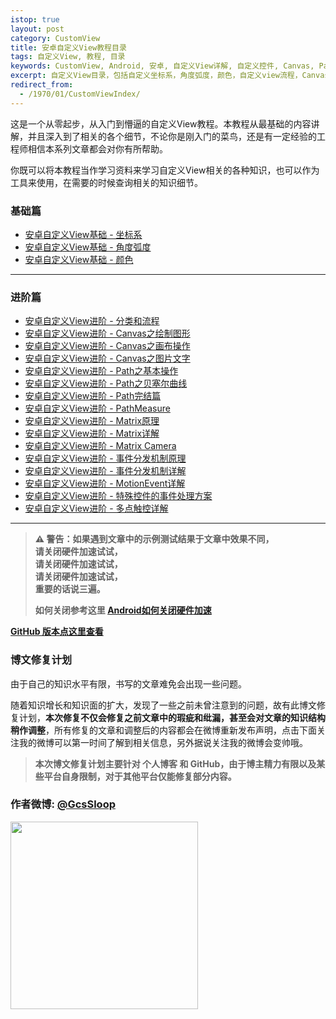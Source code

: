 ```yaml
---
istop: true
layout: post
category: CustomView
title: 安卓自定义View教程目录
tags: 自定义View, 教程, 目录
keywords: CustomView, Android, 安卓, 自定义View详解, 自定义控件, Canvas, Path, 贝塞尔曲线, PathMeasure, Matrix, 教程
excerpt: 自定义View目录，包括自定义坐标系，角度弧度，颜色，自定义view流程，Canvas，Path，PathMeasure，贝塞尔曲线，Matrix，2D绘图等相关内容。
redirect_from:
  - /1970/01/CustomViewIndex/
---
```


这是一个从零起步，从入门到懵逼的自定义View教程。本教程从最基础的内容讲解，并且深入到了相关的各个细节，不论你是刚入门的菜鸟，还是有一定经验的工程师相信本系列文章都会对你有所帮助。

你既可以将本教程当作学习资料来学习自定义View相关的各种知识，也可以作为工具来使用，在需要的时候查询相关的知识细节。


### 基础篇

* [安卓自定义View基础 - 坐标系](/customview/CoordinateSystem)
* [安卓自定义View基础 - 角度弧度](/customview/AngleAndRadian)
* [安卓自定义View基础 - 颜色](/customview/Color)

*******

### 进阶篇

* [安卓自定义View进阶 - 分类和流程](/customview/CustomViewProcess)  
* [安卓自定义View进阶 - Canvas之绘制图形](/customview/Canvas_BasicGraphics)  
* [安卓自定义View进阶 - Canvas之画布操作](/customview/Canvas_Convert)  
* [安卓自定义View进阶 - Canvas之图片文字](/customview/Canvas_PictureText)  
* [安卓自定义View进阶 - Path之基本操作](/customview/Path_Basic)  
* [安卓自定义View进阶 - Path之贝塞尔曲线](/customview/Path_Bezier)  
* [安卓自定义View进阶 - Path完结篇](/customview/Path_Over)  
* [安卓自定义View进阶 - PathMeasure](/customview/Path_PathMeasure)  
* [安卓自定义View进阶 - Matrix原理](/customview/Matrix_Basic)  
* [安卓自定义View进阶 - Matrix详解](/customview/Matrix_Method)  
* [安卓自定义View进阶 - Matrix Camera](/customview/matrix-3d-camera)  
* [安卓自定义View进阶 - 事件分发机制原理](/customview/dispatch-touchevent-theory)  
* [安卓自定义View进阶 - 事件分发机制详解](/customview/dispatch-touchevent-source)  
* [安卓自定义View进阶 - MotionEvent详解](/customview/motionevent)  
* [安卓自定义View进阶 - 特殊控件的事件处理方案](/customview/touch-matrix-region) 
* [安卓自定义View进阶 - 多点触控详解](/customview/multi-touch)  


*****

> **⚠️ 警告：如果遇到文章中的示例测试结果于文章中效果不同，**  
> **请关闭硬件加速试试，**  
> **请关闭硬件加速试试，**  
> **请关闭硬件加速试试，**  
> **重要的话说三遍。**  
>
> **如何关闭参考这里 [Android如何关闭硬件加速](https://github.com/GcsSloop/AndroidNote/issues/7)**

[**GitHub 版本点这里查看**](https://github.com/GcsSloop/AndroidNote)

### 博文修复计划

由于自己的知识水平有限，书写的文章难免会出现一些问题。

随着知识增长和知识面的扩大，发现了一些之前未曾注意到的问题，故有此博文修复计划，**本次修复不仅会修复之前文章中的瑕疵和纰漏，甚至会对文章的知识结构稍作调整**，所有修复的文章和调整后的内容都会在微博重新发布声明，点击下面关注我的微博可以第一时间了解到相关信息，另外据说关注我的微博会变帅哦。

> **本次博文修复计划主要针对 个人博客 和 GitHub，由于博主精力有限以及某些平台自身限制，对于其他平台仅能修复部分内容。**

### 作者微博: [@GcsSloop](http://weibo.com/GcsSloop)

<a href="http://www.gcssloop.com/info/about/" target="_blank"> <img src="http://ww4.sinaimg.cn/large/005Xtdi2gw1f1qn89ihu3j315o0dwwjc.jpg"  width="300" style="display:inline;"/> </a>